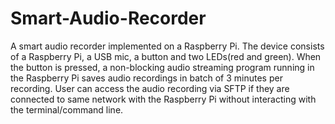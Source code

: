 # Smart-Audio-Recorder
A smart audio recorder  implemented on a Raspberry Pi. 
The device consists of a Raspberry Pi, a USB mic, a button and two LEDs(red and green). When the button is pressed, a non-blocking audio streaming program running in the Raspberry Pi saves audio recordings in batch of  3 minutes per recording.  User can access the audio recording via SFTP if they are connected to same network with the Raspberry Pi  without interacting with the terminal/command line.
